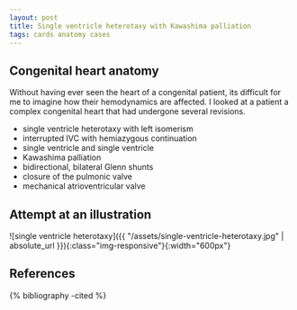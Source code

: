 ```yaml
---
layout: post
title: Single ventricle heterotaxy with Kawashima palliation
tags: cards anatomy cases
---
```


## Congenital heart anatomy

Without having ever seen the heart of a congenital patient, its difficult for me to imagine how their hemodynamics are affected. I looked at a patient a complex congenital heart that had undergone several revisions.

- single ventricle heterotaxy with left isomerism
- interrupted IVC with hemiazygous continuation
- single ventricle and single ventricle
- Kawashima palliation
- bidirectional, bilateral Glenn shunts
- closure of the pulmonic valve
- mechanical atrioventricular valve

## Attempt at an illustration

![single ventricle heterotaxy]({{ "/assets/single-ventricle-heterotaxy.jpg" | absolute_url }}){:class="img-responsive"}{:width="600px"}

## References

{% bibliography -cited %}
